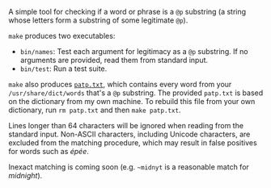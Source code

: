 A simple tool for checking if a word or phrase is a `@p` substring (a
string whose letters form a substring of some legitimate `@p`).

`make` produces two executables:

* `bin/names`: Test each argument for legitimacy as a `@p` substring. If
no arguments are provided, read them from standard input.
* `bin/test`: Run a test suite.

`make` also produces [`patp.txt`](patp.txt), which contains every word
from your `/usr/share/dict/words` that's a `@p` substring. The provided
`patp.txt` is based on the dictionary from my own machine. To rebuild
this file from your own dictionary, run `rm patp.txt` and then
`make patp.txt`.

Lines longer than 64 characters will be ignored when reading from the
standard input. Non-ASCII characters, including Unicode characters, are
excluded from the matching procedure, which may result in false
positives for words such as *épée*.

Inexact matching is coming soon (e.g. `~midnyt` is a reasonable match
for *midnight*).
